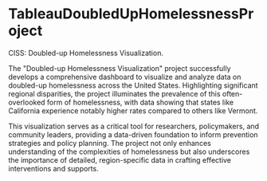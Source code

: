 # TableauDoubledUpHomelessnessProject
CISS: Doubled-up Homelessness Visualization.

The "Doubled-up Homelessness Visualization" project successfully develops a comprehensive dashboard to visualize and analyze data on doubled-up homelessness across the United States. Highlighting significant regional disparities, the project illuminates the prevalence of this often-overlooked form of homelessness, with data showing that states like California experience notably higher rates compared to others like Vermont. 

This visualization serves as a critical tool for researchers, policymakers, and community leaders, providing a data-driven foundation to inform prevention strategies and policy planning. The project not only enhances understanding of the complexities of homelessness but also underscores the importance of detailed, region-specific data in crafting effective interventions and supports.






